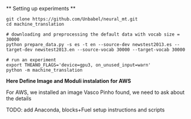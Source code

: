 ** Setting up experiments **

```
git clone https://github.com/Unbabel/neural_mt.git
cd machine_translation

# downloading and preprocessing the default data with vocab size = 30000
python prepare_data.py -s es -t en --source-dev newstest2013.es --target-dev newstest2013.en --source-vocab 30000 --target-vocab 30000

# run an experiment
export THEANO_FLAGS='device=gpu3, on_unused_input=warn'
python -m machine_translation
```


**Here Define Image and Moduli instalation for AWS**

For AWS, we installed an image Vasco Pinho found, we need to ask about the details

TODO: add Anaconda, blocks+Fuel setup instructions and scripts


